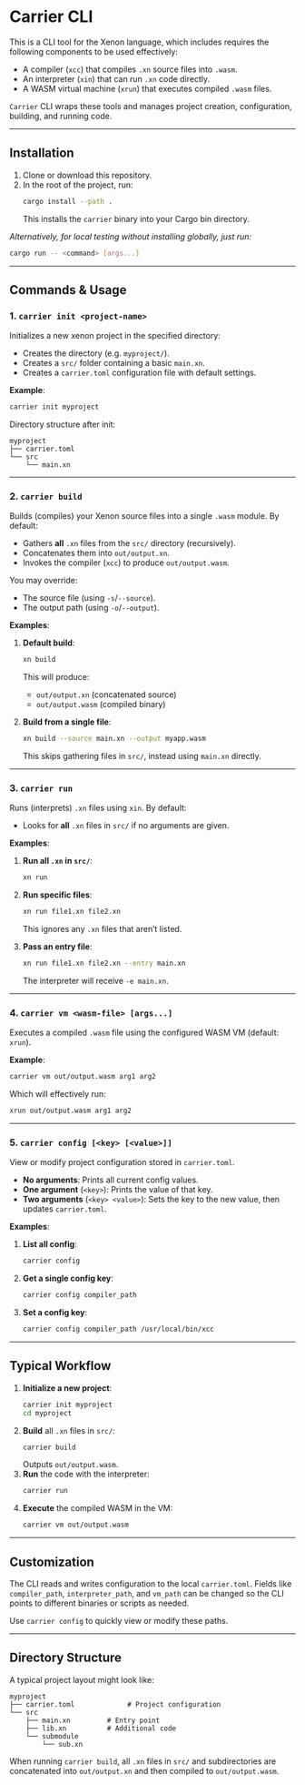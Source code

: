 # Carrier CLI

This is a CLI tool for the Xenon language, which includes requires the following components to be used effectively:

- A compiler (`xcc`) that compiles `.xn` source files into `.wasm`.
- An interpreter (`xin`) that can run `.xn` code directly.
- A WASM virtual machine (`xrun`) that executes compiled `.wasm` files.

`Carrier` CLI wraps these tools and manages project creation, configuration, building, and running code.

---

## Installation

1. Clone or download this repository.
2. In the root of the project, run:
   ```bash
   cargo install --path .
   ```
   This installs the `carrier` binary into your Cargo bin directory.

_Alternatively, for local testing without installing globally, just run:_
```bash
cargo run -- <command> [args...]
```

---

## Commands & Usage

### 1. `carrier init <project-name>`

Initializes a new xenon project in the specified directory:
- Creates the directory (e.g. `myproject/`).
- Creates a `src/` folder containing a basic `main.xn`.
- Creates a `carrier.toml` configuration file with default settings.

**Example**:
```bash
carrier init myproject
```
Directory structure after init:
```
myproject
├── carrier.toml
└── src
    └── main.xn
```

---

### 2. `carrier build`

Builds (compiles) your Xenon source files into a single `.wasm` module. By default:
- Gathers **all** `.xn` files from the `src/` directory (recursively).
- Concatenates them into `out/output.xn`.
- Invokes the compiler (`xcc`) to produce `out/output.wasm`.

You may override:
- The source file (using `-s`/`--source`).
- The output path (using `-o`/`--output`).

**Examples**:

1. **Default build**:
   ```bash
   xn build
   ```
   This will produce:
   - `out/output.xn` (concatenated source)
   - `out/output.wasm` (compiled binary)

2. **Build from a single file**:
   ```bash
   xn build --source main.xn --output myapp.wasm
   ```
   This skips gathering files in `src/`, instead using `main.xn` directly.

---

### 3. `carrier run`

Runs (interprets) `.xn` files using `xin`. By default:
- Looks for **all** `.xn` files in `src/` if no arguments are given.

**Examples**:

1. **Run all `.xn` in `src/`**:
   ```bash
   xn run
   ```
   
2. **Run specific files**:
   ```bash
   xn run file1.xn file2.xn
   ```
   This ignores any `.xn` files that aren’t listed.

3. **Pass an entry file**:
   ```bash
   xn run file1.xn file2.xn --entry main.xn
   ```
   The interpreter will receive `-e main.xn`.

---

### 4. `carrier vm <wasm-file> [args...]`

Executes a compiled `.wasm` file using the configured WASM VM (default: `xrun`).

**Example**:
```bash
carrier vm out/output.wasm arg1 arg2
```
Which will effectively run:
```bash
xrun out/output.wasm arg1 arg2
```

---

### 5. `carrier config [<key> [<value>]]`

View or modify project configuration stored in `carrier.toml`.

- **No arguments**: Prints all current config values.
- **One argument** (`<key>`): Prints the value of that key.
- **Two arguments** (`<key> <value>`): Sets the key to the new value, then updates `carrier.toml`.

**Examples**:

1. **List all config**:
   ```bash
   carrier config
   ```
2. **Get a single config key**:
   ```bash
   carrier config compiler_path
   ```
3. **Set a config key**:
   ```bash
   carrier config compiler_path /usr/local/bin/xcc
   ```

---

## Typical Workflow

1. **Initialize a new project**:
   ```bash
   carrier init myproject
   cd myproject
   ```
2. **Build** all `.xn` files in `src/`:
   ```bash
   carrier build
   ```
   Outputs `out/output.wasm`.
3. **Run** the code with the interpreter:
   ```bash
   carrier run
   ```
4. **Execute** the compiled WASM in the VM:
   ```bash
   carrier vm out/output.wasm
   ```

---

## Customization

The CLI reads and writes configuration to the local `carrier.toml`. Fields like `compiler_path`, `interpreter_path`, and `vm_path` can be changed so the CLI points to different binaries or scripts as needed.  

Use `carrier config` to quickly view or modify these paths.

---

## Directory Structure

A typical project layout might look like:

```
myproject
├── carrier.toml             # Project configuration
└── src
    ├── main.xn         # Entry point
    ├── lib.xn          # Additional code
    └── submodule
        └── sub.xn
```

When running `carrier build`, all `.xn` files in `src/` and subdirectories are concatenated into `out/output.xn` and then compiled to `out/output.wasm`.
